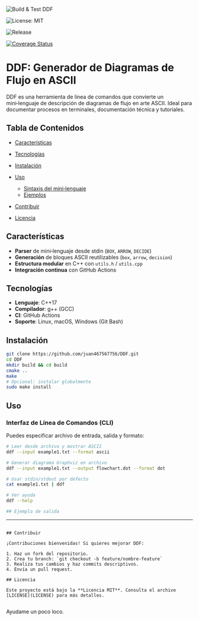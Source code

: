 <!-- Build status -->
![Build & Test DDF](https://github.com/juan467567756/DDF/actions/workflows/build.yml/badge.svg)
<!-- Licencia MIT -->
![License: MIT](https://img.shields.io/github/license/juan467567756/DDF)
<!-- Última versión -->
![Release](https://img.shields.io/github/v/release/juan467567756/DDF)
<!-- Coverage -->
[![Coverage Status](https://codecov.io/gh/juan467567756/DDF/branch/main/graph/badge.svg)](https://codecov.io/gh/juan467567756/DDF)



# DDF: Generador de Diagramas de Flujo en ASCII

DDF es una herramienta de línea de comandos que convierte un mini‑lenguaje de descripción de diagramas de flujo en arte ASCII. Ideal para documentar procesos en terminales, documentación técnica y tutoriales.

## Tabla de Contenidos

* [Características](#características)
* [Tecnologías](#tecnologías)
* [Instalación](#instalación)
* [Uso](#uso)

  * [Sintaxis del mini‑lenguaje](#sintaxis-del-mini-lenguaje)
  * [Ejemplos](#ejemplos)
* [Contribuir](#contribuir)
* [Licencia](#licencia)

## Características

* **Parser** de mini‑lenguaje desde stdin (`BOX`, `ARROW`, `DECIDE`)
* **Generación** de bloques ASCII reutilizables (`box`, `arrow`, `decision`)
* **Estructura modular** en C++ con `utils.h` / `utils.cpp`
* **Integración continua** con GitHub Actions

## Tecnologías

* **Lenguaje**: C++17
* **Compilador**: g++ (GCC)
* **CI**: GitHub Actions
* **Soporte**: Linux, macOS, Windows (Git Bash)

## Instalación

```bash
git clone https://github.com/juan467567756/DDF.git
cd DDF
mkdir build && cd build
cmake ..
make
# Opcional: instalar globalmente
sudo make install
```

## Uso

### Interfaz de Línea de Comandos (CLI)

Puedes especificar archivo de entrada, salida y formato:

```bash
# Leer desde archivo y mostrar ASCII
ddf --input example1.txt --format ascii

# Generar diagrama Graphviz en archivo
ddf --input example1.txt --output flowchart.dot --format dot

# Usar stdin/stdout por defecto
cat example1.txt | ddf

# Ver ayuda
ddf --help

## Ejemplo de salida

```
-----------------------
```

## Contribuir

¡Contribuciones bienvenidas! Si quieres mejorar DDF:

1. Haz un fork del repositorio.
2. Crea tu branch: `git checkout -b feature/nombre-feature`
3. Realiza tus cambios y haz commits descriptivos.
4. Envía un pull request.

## Licencia

Este proyecto está bajo la **Licencia MIT**. Consulta el archivo [LICENSE](LICENSE) para más detalles.


```
Ayudame un poco loco. 
```[![Patrociname❤️](https://img.shields.io/badge/Patrocinar-%E2%9D%A4-FE0000?logo=github)](https://github.com/sponsors/juan467567756)


